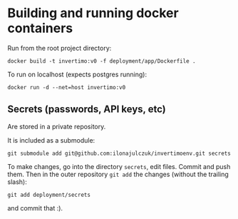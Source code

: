 # Building and running docker containers

Run from the root project directory:

```shell
docker build -t invertimo:v0 -f deployment/app/Dockerfile .
```

To run on localhost (expects postgres running):

```shell
docker run -d --net=host invertimo:v0
```

## Secrets (passwords, API keys, etc)

Are stored in a private repository.

It is included as a submodule:

```
git submodule add git@github.com:ilonajulczuk/invertimoenv.git secrets
```

To make changes, go into the directory `secrets`, edit files. Commit and push them.
Then in the outer repository `git add` the changes (without the trailing slash):

```
git add deployment/secrets
```

and commit that :).